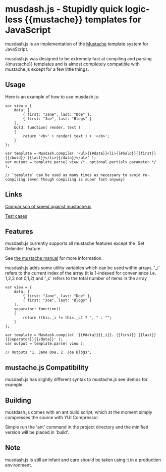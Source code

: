 # musdash.js - Stupidly quick logic-less {{mustache}} templates for JavaScript

musdash.js is an implementation of the [Mustache](http://mustache.github.com/) template system for JavaScript.

musdash.js was designed to be extremely fast at compiling and parsing {{mustache}} templates and is almost completely compatible with mustache.js except for a few little things.

## Usage

Here is an example of how to use musdash.js:

	var view = {
		data: [ 
			{ first: "Jane", last: "Doe" }, 
			{ first: "Joe", last: "Blogs" }
		],
		bold: function( render, text )
		{
			return '<b>' + render( text ) + '</b>';
		}
	};

	var template = Musdash.compile( '<ul>{{#data}}<li>{{#bold}}{{first}}{{/bold}} {{last}}</li>{{/data}}</ul>' );
	var output = template.parse( view /*, optional partials parameter */ );

	// `template` can be used as many times as necessary to avoid re-compiling (even though compiling is super fast anyway)

## Links

[Comparison of speed against mustache.js](http://jsperf.com/musdash-js-vs-mustache-js/4)
	
[Test cases](http://kanewallmann.github.com/musdash.js/test)

## Features

musdash.js currently supports all mustache features except the 'Set Delimiter' feature.

See [the mustache manual](http://mustache.github.com/mustache.5.html) for more information.

musdash.js adds some utility variables which can be used within arrays, '_i' refers to the current index of the array (it is 1-indexed for convenience i.e. 1,2,3 not 0,1,2) and '_c' refers to the total number of items in the array

	var view = {
		data: [ 
			{ first: "Jane", last: "Doe" }, 
			{ first: "Joe", last: "Blogs" }
		],
		separator: function()
		{
			return (this._i != this._c) ? ", " : "";
		}
	};
	
	var template = Musdash.compile( '{{#data}}{{_i}}. {{first}} {{last}}{{separator}}{{/data}}' );
	var output = template.parse( view );
	
	// Outputs "1. Jane Doe, 2. Joe Blogs";

## mustache.js Compatibility

musdash.js has slightly different syntax to mustache.js see demos for example.

## Building

mustdash.js comes with an ant build script, which at the moment simply compresses the source with YUI Compressor.

Simple run the 'ant' command in the project directory and the minified version will be placed in 'build'.

## Note

musdash.js is still an infant and care should be taken using it in a production environment.
